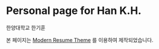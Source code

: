 # Personal page for Han K.H.

한양대학교 한기훈

본 페이지는 [Modern Resume Theme](https://github.com/sproogen/modern-resume-theme) 를 이용하여 제작되었습니다.
